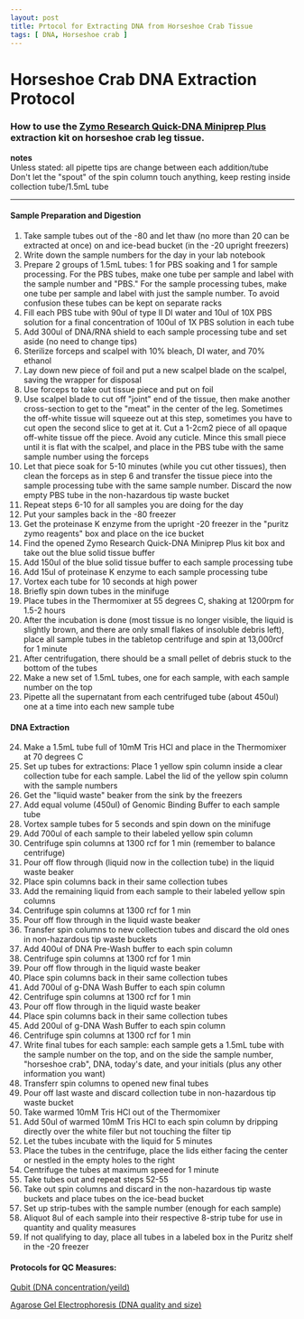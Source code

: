 ```yaml
---
layout: post
title: Prtocol for Extracting DNA from Horseshoe Crab Tissue
tags: [ DNA, Horseshoe crab ]
---
```


# Horseshoe Crab DNA Extraction Protocol

### How to use the [Zymo Research Quick-DNA Miniprep Plus](https://www.zymoresearch.com/collections/quick-dna-kits/products/quick-dna-miniprep-plus-kit) extraction kit on horseshoe crab leg tissue.

**notes**   
Unless stated: all pipette tips are change between each addition/tube  
Don't let the "spout" of the spin column touch anything, keep resting inside collection tube/1.5mL tube

---

#### Sample Preparation and Digestion

1. Take sample tubes out of the -80 and let thaw (no more than 20 can be extracted at once) on and ice-bead bucket (in the -20 upright freezers)
2. Write down the sample numbers for the day in your lab notebook
3. Prepare 2 groups of 1.5mL tubes: 1 for PBS soaking and 1 for sample processing. For the PBS tubes, make one tube per sample and label with the sample number and "PBS." For the sample processing tubes, make one tube per sample and label with just the sample number. To avoid confusion these tubes can be kept on separate racks
4. Fill each PBS tube with 90ul of type II DI water and 10ul of 10X PBS solution for a final concentration of 100ul of 1X PBS solution in each tube
5. Add 300ul of DNA/RNA shield to each sample processing tube and set aside (no need to change tips)
6. Sterilize forceps and scalpel with 10% bleach, DI water, and 70% ethanol
7. Lay down new piece of foil and put a new scalpel blade on the scalpel, saving the wrapper for disposal
8. Use forceps to take out tissue piece and put on foil
9. Use scalpel blade to cut off "joint" end of the tissue, then make another cross-section to get to the "meat" in the center of the leg. Sometimes the off-white tissue will squeeze out at this step, sometimes you have to cut open the second slice to get at it. Cut a 1-2cm2 piece of all opaque off-white tissue off the piece. Avoid any cuticle. Mince this small piece until it is flat with the scalpel, and place in the PBS tube with the same sample number using the forceps
10. Let that piece soak for 5-10 minutes (while you cut other tissues), then clean the forceps as in step 6 and transfer the tissue piece into the sample processing tube with the same sample number. Discard the now empty PBS tube in the non-hazardous tip waste bucket
11. Repeat steps 6-10 for all samples you are doing for the day
12. Put your samples back in the -80 freezer
13. Get the proteinase K enzyme from the upright -20 freezer in the "puritz zymo reagents" box and place on the ice bucket
14. Find the opened Zymo Research Quick-DNA Miniprep Plus kit box and take out the blue solid tissue buffer
15. Add 150ul of the blue solid tissue buffer to each sample processing tube
16. Add 15ul of proteinase K enzyme to each sample processing tube
17. Vortex each tube for 10 seconds at high power
18. Briefly spin down tubes in the minifuge
19. Place tubes in the Thermomixer at 55 degrees C, shaking at 1200rpm for 1.5-2 hours
20. After the incubation is done (most tissue is no longer visible, the liquid is slightly brown, and there are only small flakes of insoluble debris left), place all sample tubes in the tabletop centrifuge and spin at 13,000rcf for 1 minute
21. After centrifugation, there should be a small pellet of debris stuck to the bottom of the tubes
22. Make a new set of 1.5mL tubes, one for each sample, with each sample number on the top
23. Pipette all the supernatant from each centrifuged tube (about 450ul) one at a time into each new sample tube

#### DNA Extraction

24. Make a 1.5mL tube full of 10mM Tris HCl and place in the Thermomixer at 70 degrees C
25. Set up tubes for extractions: Place 1 yellow spin column inside a clear collection tube for each sample. Label the lid of the yellow spin column with the sample numbers
26. Get the "liquid waste" beaker from the sink by the freezers
27. Add equal volume (450ul) of Genomic Binding Buffer to each sample tube
28. Vortex sample tubes for 5 seconds and spin down on the minifuge
29. Add 700ul of each sample to their labeled yellow spin column
30. Centrifuge spin columns at 1300 rcf for 1 min (remember to balance centrifuge)
31. Pour off flow through (liquid now in the collection tube) in the liquid waste beaker
32. Place spin columns back in their same collection tubes
33. Add the remaining liquid from each sample to their labeled yellow spin columns
34. Centrifuge spin columns at 1300 rcf for 1 min
35. Pour off flow through in the liquid waste beaker
36. Transfer spin columns to new collection tubes and discard the old ones in non-hazardous tip waste buckets
37. Add 400ul of DNA Pre-Wash buffer to each spin column
38. Centrifuge spin columns at 1300 rcf for 1 min
39. Pour off flow through in the liquid waste beaker
40. Place spin columns back in their same collection tubes
41. Add 700ul of g-DNA Wash Buffer to each spin column
42. Centrifuge spin columns at 1300 rcf for 1 min
43. Pour off flow through in the liquid waste beaker
45. Place spin columns back in their same collection tubes
46. Add 200ul of g-DNA Wash Buffer to each spin column
47. Centrifuge spin columns at 1300 rcf for 1 min
48. Write final tubes for each sample: each sample gets a 1.5mL tube with the sample number on the top, and on the side the sample number, "horseshoe crab", DNA, today's date, and your initials (plus any other information you want)
49. Transferr spin columns to opened new final tubes
50. Pour off last waste and discard collection tube in non-hazardous tip waste bucket
51. Take warmed 10mM Tris HCl out of the Thermomixer
52. Add 50ul of warmed 10mM Tris HCl to each spin column by dripping directly over the white filer but not touching the filter tip
53. Let the tubes incubate with the liquid for 5 minutes
54. Place the tubes in the centrifuge, place the lids either facing the center or nestled in the empty holes to the right
55. Centrifuge the tubes at maximum speed for 1 minute
56. Take tubes out and repeat steps 52-55
57. Take out spin columns and discard in the non-hazardous tip waste buckets and place tubes on the ice-bead bucket
58. Set up strip-tubes with the sample number (enough for each sample)
59. Aliquot 8ul of each sample into their respective 8-strip tube for use in quantity and quality measures
60. If not qualifying to day, place all tubes in a labeled box in the Puritz shelf in the -20 freezer

#### Protocols for QC Measures:

[Qubit (DNA concentration/yeild)](https://github.com/meschedl/PPP-Lab-Resources/blob/master/Protocols/Qubit-Assay-Protocol.md)

[Agarose Gel Electrophoresis (DNA quality and size)](https://meschedl.github.io/MES_Puritz_Lab_Notebook/2019-03-01/PPP-Lab-Gel-Protocol)
